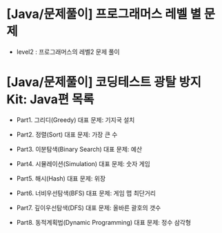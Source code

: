 # [Java/문제풀이] 프로그래머스 레벨 별 문제
- level2 : 프로그래머스의 레벨2 문제 풀이


# [Java/문제풀이] 코딩테스트 광탈 방지 Kit: Java편 목록 
- Part1. 그리디(Greedy) 대표 문제: 기지국 설치

- Part2. 정렬(Sort) 대표 문제: 가장 큰 수

- Part3. 이분탐색(Binary Search) 대표 문제: 예산

- Part4. 시뮬레이션(Simulation) 대표 문제: 숫자 게임

- Part5. 해시(Hash) 대표 문제: 위장

- Part6. 너비우선탐색(BFS) 대표 문제: 게임 맵 최단거리

- Part7. 깊이우선탐색(DFS) 대표 문제: 올바른 괄호의 갯수

- Part8. 동적계획법(Dynamic Programming) 대표 문제: 정수 삼각형
